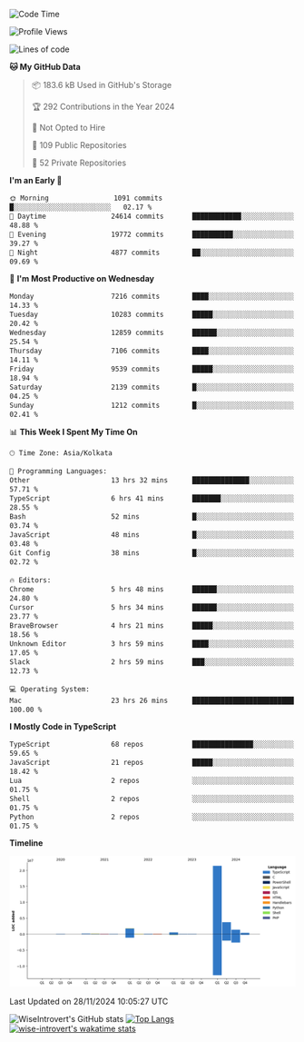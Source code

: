 <!--START_SECTION:waka-->
![Code Time](http://img.shields.io/badge/Code%20Time-1%2C896%20hrs%2039%20mins-blue)

![Profile Views](http://img.shields.io/badge/Profile%20Views-1-blue)

![Lines of code](https://img.shields.io/badge/From%20Hello%20World%20I%27ve%20Written-29.9%20million%20lines%20of%20code-blue)

**🐱 My GitHub Data** 

> 📦 183.6 kB Used in GitHub's Storage 
 > 
> 🏆 292 Contributions in the Year 2024
 > 
> 🚫 Not Opted to Hire
 > 
> 📜 109 Public Repositories 
 > 
> 🔑 52 Private Repositories 
 > 
**I'm an Early 🐤** 

```text
🌞 Morning                1091 commits        █░░░░░░░░░░░░░░░░░░░░░░░░   02.17 % 
🌆 Daytime                24614 commits       ████████████░░░░░░░░░░░░░   48.88 % 
🌃 Evening                19772 commits       ██████████░░░░░░░░░░░░░░░   39.27 % 
🌙 Night                  4877 commits        ██░░░░░░░░░░░░░░░░░░░░░░░   09.69 % 
```
📅 **I'm Most Productive on Wednesday** 

```text
Monday                   7216 commits        ████░░░░░░░░░░░░░░░░░░░░░   14.33 % 
Tuesday                  10283 commits       █████░░░░░░░░░░░░░░░░░░░░   20.42 % 
Wednesday                12859 commits       ██████░░░░░░░░░░░░░░░░░░░   25.54 % 
Thursday                 7106 commits        ████░░░░░░░░░░░░░░░░░░░░░   14.11 % 
Friday                   9539 commits        █████░░░░░░░░░░░░░░░░░░░░   18.94 % 
Saturday                 2139 commits        █░░░░░░░░░░░░░░░░░░░░░░░░   04.25 % 
Sunday                   1212 commits        █░░░░░░░░░░░░░░░░░░░░░░░░   02.41 % 
```


📊 **This Week I Spent My Time On** 

```text
🕑︎ Time Zone: Asia/Kolkata

💬 Programming Languages: 
Other                    13 hrs 32 mins      ██████████████░░░░░░░░░░░   57.71 % 
TypeScript               6 hrs 41 mins       ███████░░░░░░░░░░░░░░░░░░   28.55 % 
Bash                     52 mins             █░░░░░░░░░░░░░░░░░░░░░░░░   03.74 % 
JavaScript               48 mins             █░░░░░░░░░░░░░░░░░░░░░░░░   03.48 % 
Git Config               38 mins             █░░░░░░░░░░░░░░░░░░░░░░░░   02.72 % 

🔥 Editors: 
Chrome                   5 hrs 48 mins       ██████░░░░░░░░░░░░░░░░░░░   24.80 % 
Cursor                   5 hrs 34 mins       ██████░░░░░░░░░░░░░░░░░░░   23.77 % 
BraveBrowser             4 hrs 21 mins       █████░░░░░░░░░░░░░░░░░░░░   18.56 % 
Unknown Editor           3 hrs 59 mins       ████░░░░░░░░░░░░░░░░░░░░░   17.05 % 
Slack                    2 hrs 59 mins       ███░░░░░░░░░░░░░░░░░░░░░░   12.73 % 

💻 Operating System: 
Mac                      23 hrs 26 mins      █████████████████████████   100.00 % 
```

**I Mostly Code in TypeScript** 

```text
TypeScript               68 repos            ███████████████░░░░░░░░░░   59.65 % 
JavaScript               21 repos            █████░░░░░░░░░░░░░░░░░░░░   18.42 % 
Lua                      2 repos             ░░░░░░░░░░░░░░░░░░░░░░░░░   01.75 % 
Shell                    2 repos             ░░░░░░░░░░░░░░░░░░░░░░░░░   01.75 % 
Python                   2 repos             ░░░░░░░░░░░░░░░░░░░░░░░░░   01.75 % 
```



**Timeline**

![Lines of Code chart](https://raw.githubusercontent.com/wise-introvert/wise-introvert/master/assets/bar_graph.png)


 Last Updated on 28/11/2024 10:05:27 UTC
<!--END_SECTION:waka-->

![WiseIntrovert's GitHub stats](https://github-readme-stats.vercel.app/api?username=wise-introvert&count_private=true&show_icons=true)
[![Top Langs](https://github-readme-stats.vercel.app/api/top-langs/?username=wise-introvert&langs_count=10)](https://github.com/anuraghazra/github-readme-stats)
[![wise-introvert's wakatime stats](https://github-readme-stats.vercel.app/api/wakatime?username=wiseintrovert)](https://github.com/anuraghazra/github-readme-stats)
